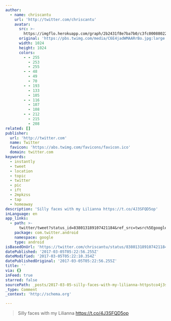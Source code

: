 ```yaml
---
author:
  - name: chriscantu
    url: 'http://twitter.com/chriscantu'
    avatar:
      src: >-
        https://imgflo.herokuapp.com/graph/2b2431f8e7ba7b0/c3fc00088022bc3d78299d593dfc8cd8/noop.jpg?input=https%3A%2F%2Fpbs.twimg.com%2Fmedia%2FC6E4jadWMAARrBo.jpg%3Alarge
      original: 'https://pbs.twimg.com/media/C6E4jadWMAARrBo.jpg:large'
      width: 1024
      height: 1024
      colors:
        - - 255
          - 253
          - 255
        - - 48
          - 49
          - 70
        - - 193
          - 133
          - 105
        - - 116
          - 107
          - 108
        - - 212
          - 215
          - 208
related: []
publisher:
  url: 'http://twitter.com'
  name: Twitter
  favicon: 'https://abs.twimg.com/favicons/favicon.ico'
  domain: twitter.com
keywords:
  - instantly
  - tweet
  - location
  - topic
  - twitter
  - pic
  - ift
  - 2mpkzss
  - tap
  - homeaway
description: 'Silly faces with my Lilianna https://t.co/4J3SFQD5op'
inLanguage: en
app_links:
  - path: >-
      twitter/tweet?status_id=838013189107421184&ref_src=twsrc%5Egoogle%7Ctwcamp%5Eandroidseo%7Ctwgr%5Estatus%7Ctwterm%5E838013189107421184
    package: com.twitter.android
    namespace: google
    type: android
isBasedOnUrl: 'https://twitter.com/chriscantu/status/838013189107421184'
datePublished: '2017-03-05T05:22:56.255Z'
dateModified: '2017-03-05T05:22:10.354Z'
datePublishedOriginal: '2017-03-05T05:22:56.255Z'
title: ''
via: {}
inFeed: true
starred: false
sourcePath: _posts/2017-03-05-silly-faces-with-my-lilianna-httpstco4j3sfqd5op.md
_type: Comment
_context: 'http://schema.org'

---
```

> Silly faces with my Lilianna https://t.co/4J3SFQD5op